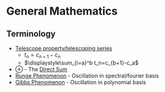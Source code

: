 # General Mathematics

## Terminology

- [Telescope property/telescoping series](https://en.wikipedia.org/wiki/Telescoping_series)
  - $t_n=c_{n+1}-c_n$
  - $\displaystyle\sum_{i=a}^b t_n=c_{b+1}-c_a$
- $\oplus$ - The [Direct Sum](https://en.wikipedia.org/wiki/Direct_sum)
- [Runge Phenomenon](https://en.wikipedia.org/wiki/Runge%27s_phenomenon) - Oscillation in spectral/fourier basis
- [Gibbs Phenomenon](https://en.wikipedia.org/wiki/Gibbs_phenomenon) - Oscillation in polynomial basis
